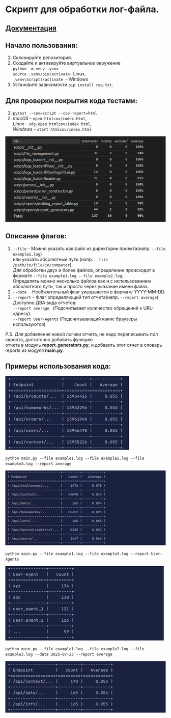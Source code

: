 # Cкрипт для обработки лог-файла.

## [Документация](DOCS.md)

## Начало пользования:
1. Склонируйте репозиторий.
2. Создайте и активируйте виртуальное окружение \
`python -m venv .venv`\
`source .venv/bin/activate`- Linux, \
`.venv\Scripts\activate `- Windows
3. Установите зависимости `pip install req.txt`.

## Для проверки покрытия кода тестами:
1. `pytest --cov=script --cov-report=html`
2. _macOS_ - `open htmlcov/index.html`,\
   _Linux_ - `xdg-open htmlcov/index.html`,\
   _Windows_ - `start htmlcov/index.html`

![img.png](github_media/img7.png)

## Описание флагов:
1. `--file` - Можно указать как файл из директории проекта(напр. `--file example1.log`) \
или указать абсолютный путь (напр. `--file /path/to/file/in/computer`). \
Для обработки двух и более файлов, определение происходит в формате `--file example1.log --file example2.log`. \
Определять можно несколько файлов как и с использованием абсолютного пути, так и просто через указание имени файла.
2. `--date `- Необязательный флаг указывается в формате YYYY-MM-DD.
3. `--report` - Флаг определяющий тип отчета(напр. `--report average`). \
Доступно ДВА вида отчетов: \
`--report average ` (Подсчитывает количество обращений к URL-адресу)\
`--report User-Agents` (Подсчитывающий какие браузеры используются)

P.S. Для добавления новой логики отчета, не надо переписывать пол скрипта, достаточно добавить функцию \
отчета в модуль **report_generators.py**, и добавить этот отчет в словарь reports из модуля **main.py**.

## Примеры использования кода:

![img.png](github_media/img6.png)

`python main.py --file example1.log --file example2.log --file example3.log --report average`

![img.png](github_media/img.png)

`python main.py --file example1.log --file example3.log --report User-Agents`

![img_1.png](github_media/img_1.png)

`python main.py --file example1.log --file example2.log --file example3.log --date 2025-07-23 --report average`

![img_2.png](github_media/img_2.png)
